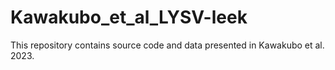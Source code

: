 # Kawakubo_et_al_LYSV-leek
This repository contains source code and data presented in Kawakubo et al. 2023.
